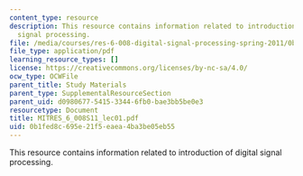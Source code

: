 ```yaml
---
content_type: resource
description: This resource contains information related to introduction of digital
  signal processing.
file: /media/courses/res-6-008-digital-signal-processing-spring-2011/0b1fed8c695e21f5eaea4ba3be05eb55_MITRES_6_008S11_lec01.pdf
file_type: application/pdf
learning_resource_types: []
license: https://creativecommons.org/licenses/by-nc-sa/4.0/
ocw_type: OCWFile
parent_title: Study Materials
parent_type: SupplementalResourceSection
parent_uid: d0980677-5415-3344-6fb0-bae3bb5be0e3
resourcetype: Document
title: MITRES_6_008S11_lec01.pdf
uid: 0b1fed8c-695e-21f5-eaea-4ba3be05eb55
---
```

This resource contains information related to introduction of digital signal processing.